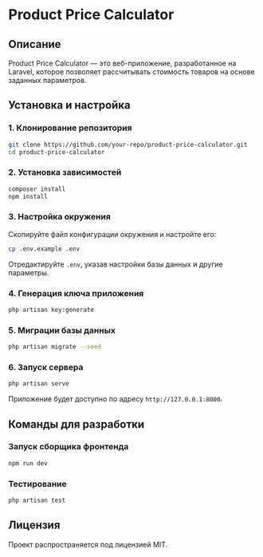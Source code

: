 # Product Price Calculator

## Описание
Product Price Calculator — это веб-приложение, разработанное на Laravel, которое позволяет рассчитывать стоимость товаров на основе заданных параметров.

## Установка и настройка

### 1. Клонирование репозитория
```sh
git clone https://github.com/your-repo/product-price-calculator.git
cd product-price-calculator
```

### 2. Установка зависимостей
```sh
composer install
npm install
```

### 3. Настройка окружения
Скопируйте файл конфигурации окружения и настройте его:
```sh
cp .env.example .env
```
Отредактируйте `.env`, указав настройки базы данных и другие параметры.

### 4. Генерация ключа приложения
```sh
php artisan key:generate
```

### 5. Миграции базы данных
```sh
php artisan migrate --seed
```

### 6. Запуск сервера
```sh
php artisan serve
```
Приложение будет доступно по адресу `http://127.0.0.1:8000`.

## Команды для разработки

### Запуск сборщика фронтенда
```sh
npm run dev
```

### Тестирование
```sh
php artisan test
```

## Лицензия
Проект распространяется под лицензией MIT.

